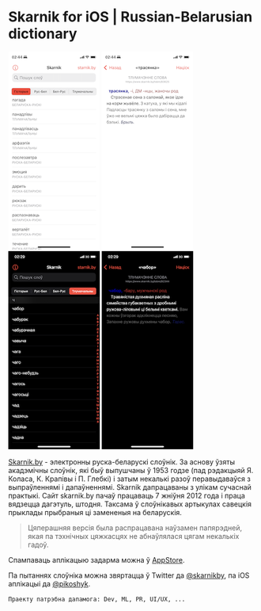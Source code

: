 # Skarnik for iOS | Russian-Belarusian dictionary

![Screenshot1](https://github.com/belanghelp/skarnik.by-ios/raw/main/Assets/example3.png) ![Screenshot2](https://github.com/belanghelp/skarnik.by-ios/raw/main/Assets/example4.png) ![Screenshot3](https://github.com/belanghelp/skarnik.by-ios/raw/main/Assets/example1.png) ![Screenshot4](https://github.com/belanghelp/skarnik.by-ios/raw/main/Assets/example2.png)

[Skarnik.by](https://skarnik.by) - электронны руска-беларускі слоўнік. За аснову ўзяты акадэмічны слоўнік, які быў выпушчаны ў 1953 годзе (пад рэдакцыяй Я. Коласа, К. Крапівы і П. Глебкі) і затым некалькі разоў перавыдаваўся з выпраўленнямі і дапаўненнямі. Skarnik дапрацаваны з улікам сучаснай практыкі. Сайт skarnik.by пачаў працаваць 7 жніўня 2012 года і праца вядзецца дагэтуль, штодня. Таксама ў слоўнікавых артыкулах савецкія прыклады прыбраныя ці замененыя на беларускія.

> Цяперашняя версія была распрацавана наўзамен папярэдней, якая па тэхнічных цяжкасцях не абнаўлялася цягам некалькіх гадоў.

Спампаваць аплікацыю задарма можна ў [AppStore](https://apps.apple.com/be/app/id988334682).

Па пытаннях слоўніка можна звяртацца ў Twitter да [@skarnikby](https://twitter.com/skarnikby), па iOS аплікацыі да [@pikoshyk](https://twitter.com/pikoshyk).

```
Праекту патрэбна дапамога: Dev, ML, PR, UI/UX, ...
```
